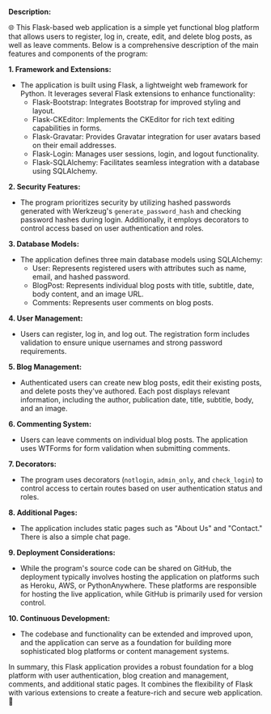 **Description:**

🌐 This Flask-based web application is a simple yet functional blog platform that allows users to register, log in, create, edit, and delete blog posts, as well as leave comments. Below is a comprehensive description of the main features and components of the program:

**1. Framework and Extensions:**
   - The application is built using Flask, a lightweight web framework for Python. It leverages several Flask extensions to enhance functionality:
     - Flask-Bootstrap: Integrates Bootstrap for improved styling and layout.
     - Flask-CKEditor: Implements the CKEditor for rich text editing capabilities in forms.
     - Flask-Gravatar: Provides Gravatar integration for user avatars based on their email addresses.
     - Flask-Login: Manages user sessions, login, and logout functionality.
     - Flask-SQLAlchemy: Facilitates seamless integration with a database using SQLAlchemy.

**2. Security Features:**
   - The program prioritizes security by utilizing hashed passwords generated with Werkzeug's `generate_password_hash` and checking password hashes during login. Additionally, it employs decorators to control access based on user authentication and roles.

**3. Database Models:**
   - The application defines three main database models using SQLAlchemy:
     - User: Represents registered users with attributes such as name, email, and hashed password.
     - BlogPost: Represents individual blog posts with title, subtitle, date, body content, and an image URL.
     - Comments: Represents user comments on blog posts.

**4. User Management:**
   - Users can register, log in, and log out. The registration form includes validation to ensure unique usernames and strong password requirements.

**5. Blog Management:**
   - Authenticated users can create new blog posts, edit their existing posts, and delete posts they've authored. Each post displays relevant information, including the author, publication date, title, subtitle, body, and an image.

**6. Commenting System:**
   - Users can leave comments on individual blog posts. The application uses WTForms for form validation when submitting comments.

**7. Decorators:**
   - The program uses decorators (`notlogin`, `admin_only`, and `check_login`) to control access to certain routes based on user authentication status and roles.

**8. Additional Pages:**
   - The application includes static pages such as "About Us" and "Contact." There is also a simple chat page.

**9. Deployment Considerations:**
   - While the program's source code can be shared on GitHub, the deployment typically involves hosting the application on platforms such as Heroku, AWS, or PythonAnywhere. These platforms are responsible for hosting the live application, while GitHub is primarily used for version control.

**10. Continuous Development:**
   - The codebase and functionality can be extended and improved upon, and the application can serve as a foundation for building more sophisticated blog platforms or content management systems.

In summary, this Flask application provides a robust foundation for a blog platform with user authentication, blog creation and management, comments, and additional static pages. It combines the flexibility of Flask with various extensions to create a feature-rich and secure web application. 🚀
